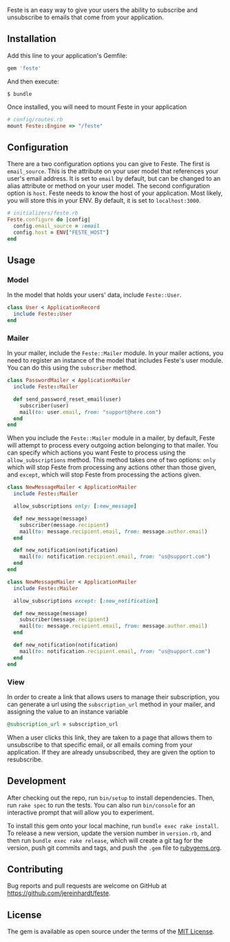 Feste is an easy way to give your users the ability to subscribe and unsubscribe to emails that come from your application.

## Installation

Add this line to your application's Gemfile:

```ruby
gem 'feste'
```

And then execute:

    $ bundle

Once installed, you will need to mount Feste in your application

```ruby
# config/routes.rb
mount Feste::Engine => "/feste"
```

## Configuration

There are a two configuration options you can give to Feste.  The first is `email_source`.  This is the attribute on your user model that references your user's email address.  It is set to `email` by default, but can be changed to an alias attribute or method on your user model.  The second configuration option is `host`.  Feste needs to know the host of your application.  Most likely, you will store this in your ENV.  By default, it is set to `localhost:3000`.

```ruby
# initializers/feste.rb
Feste.configure do |config|
  config.email_source = :email
  config.host = ENV["FESTE_HOST"]
end
```

## Usage

### Model

In the model that holds your users' data, include `Feste::User`.

```ruby
class User < ApplicationRecord
  include Feste::User
end
```

### Mailer

In your mailer, include the `Feste::Mailer` module.  In your mailer actions, you need to register an instance of the model that includes Feste's user module.  You can do this using the `subscriber` method.

```ruby
class PasswordMailer < ApplicationMailer
  include Feste::Mailer

  def send_password_reset_email(user)
    subscriber(user)
    mail(to: user.email, from: "support@here.com")
  end
end
```

When you include the `Feste::Mailer` module in a mailer, by default, Feste will attempt to process every outgoing action belonging to that mailer.  You can specify which actions you want Feste to process using the `allow_subscriptions` method.  This method takes one of two options: `only` which will stop Feste from processing any actions other than those given, and `except`, which will stop Feste from processing the actions given.

```ruby
class NewMessageMailer < ApplicationMailer
  include Feste::Mailer

  allow_subscriptions only: [:new_message]

  def new_message(message)
    subscriber(message.recipient)
    mail(to: message.recipient.email, from: message.author.email)
  end

  def new_notification(notification)
    mail(to: notification.recipient.email, from: "us@support.com")
  end
end
```
```ruby
class NewMessageMailer < ApplicationMailer
  include Feste::Mailer

  allow_subscriptions except: [:new_notification]

  def new_message(message)
    subscriber(message.recipient)
    mail(to: message.recipient.email, from: message.author.email)
  end

  def new_notification(notification)
    mail(to: notification.recipient.email, from: "us@support.com")
  end
end
```

### View

In order to create a link that allows users to manage their subscription, you can generate a url using the `subscription_url` method in your mailer, and assigning the value to an instance variable

```ruby
@subscription_url = subscription_url
```

When a user clicks this link, they are taken to a page that allows them to unsubscribe to that specific email, or all emails coming from your application.  If they are already unsubscribed, they are given the option to resubscribe.

## Development

After checking out the repo, run `bin/setup` to install dependencies. Then, run `rake spec` to run the tests. You can also run `bin/console` for an interactive prompt that will allow you to experiment.

To install this gem onto your local machine, run `bundle exec rake install`. To release a new version, update the version number in `version.rb`, and then run `bundle exec rake release`, which will create a git tag for the version, push git commits and tags, and push the `.gem` file to [rubygems.org](https://rubygems.org).

## Contributing

Bug reports and pull requests are welcome on GitHub at https://github.com/jereinhardt/feste.


## License

The gem is available as open source under the terms of the [MIT License](http://opensource.org/licenses/MIT).

